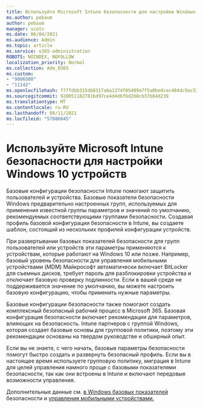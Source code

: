 ```yaml
---
title: Используйте Microsoft Intune безопасности для настройки Windows 10 устройств
ms.author: pebaum
author: pebaum
manager: scotv
ms.date: 06/04/2021
ms.audience: Admin
ms.topic: article
ms.service: o365-administration
ROBOTS: NOINDEX, NOFOLLOW
localization_priority: Normal
ms.collection: Adm_O365
ms.custom:
- "9006500"
- "11142"
ms.openlocfilehash: f77fdbb315db8317a6a1374f05489a7f5a0bedcec484dc9ac53a473098583949
ms.sourcegitcommit: 920051182781bd97ce4d4d6fbd268cb37b84d239
ms.translationtype: MT
ms.contentlocale: ru-RU
ms.lasthandoff: 08/11/2021
ms.locfileid: "57886645"
---
```

# <a name="use-microsoft-intune-security-baselines-to-configure-windows-10-devices"></a>Используйте Microsoft Intune безопасности для настройки Windows 10 устройств

Базовые конфигурации безопасности Intune помогают защитить пользователей и устройства. Базовые показатели безопасности Windows предварительно настроенных групп, используемых для применения известной группы параметров и значений по умолчанию, рекомендуемых соответствующими группами безопасности. Создавая профиль базовой конфигурации безопасности в Intune, вы создаете шаблон, состоящий из нескольких профилей конфигурации устройств.

При развертывании базовых показателей безопасности для групп пользователей или устройств эти параметры применяются к устройствам, которые работают на Windows 10 или позже. Например, базовый уровень безопасности для управления мобильными устройствами (MDM) Майкрософт автоматически включает BitLocker для съемных дисков, требует пароль для разблокировки устройства и отключает базовую проверку подлинности. Если в вашей среде не поддерживается значение по умолчанию, вы можете настроить базовую конфигурацию, чтобы применить нужные параметры.

Базовые конфигурации безопасности также помогают создать комплексный безопасный рабочий процесс в Microsoft 365. Базовая конфигурация безопасности включает рекомендации для параметров, влияющих на безопасность. Intune партнеров с группой Windows, которая создает базовые основы для групповой политики, поэтому эти рекомендации основаны на твердом руководстве и обширный опыт.

Если вы не знаете, с чего начать, базовые параметры безопасности помогут быстро создать и развернуть безопасный профиль. Если вы в настоящее время используете групповую политику, миграция в Intune для целей управления намного проще с базовыми показателями безопасности, так как они встроены в Intune и включают передовые возможности управления.

Дополнительные данные см. [в Windows базовых показателей](https://docs.microsoft.com/windows/security/threat-protection/windows-security-baselines) безопасности и [управления мобильными устройствами.](https://docs.microsoft.com/windows/client-management/mdm/)

